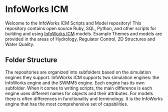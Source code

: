 # InfoWorks ICM

Welcome to the InfoWorks ICM Scripts and Model repository! This repository contains open source Ruby, SQL, Python, and other scripts for building and using [InfoWorks ICM](https://help.autodesk.com/view/IWICMS/2026/ENU/) models. Example Themes and models are provided in the areas of Hydrology, Regulator Control, 2D Structures and Water Quality.

## Folder Structure

The repositories are organized into subfolders based on the simulation engines they support. InfoWorks ICM supports two simulation engines: the InfoWorks engine and the SWMM5 engine. Each engine has its own subfolder. When it comes to writing scripts, the main difference is each engine uses different names for objects and their attributes. For models there is often differences in functionality and terminology. It is the InfoWorks engine that has the most comprehensive set of capabilities. 
